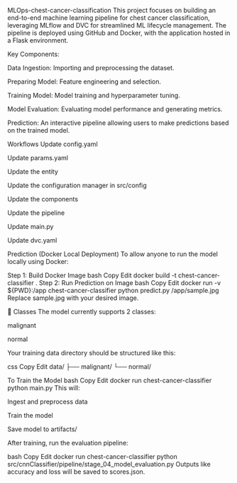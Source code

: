 MLOps-chest-cancer-classification
This project focuses on building an end-to-end machine learning pipeline for chest cancer classification, leveraging MLflow and DVC for streamlined ML lifecycle management. The pipeline is deployed using GitHub and Docker, with the application hosted in a Flask environment.

Key Components:

Data Ingestion: Importing and preprocessing the dataset.

Preparing Model: Feature engineering and selection.

Training Model: Model training and hyperparameter tuning.

Model Evaluation: Evaluating model performance and generating metrics.

Prediction: An interactive pipeline allowing users to make predictions based on the trained model.

Workflows
Update config.yaml

Update params.yaml

Update the entity

Update the configuration manager in src/config

Update the components

Update the pipeline

Update main.py

Update dvc.yaml

Prediction (Docker Local Deployment)
To allow anyone to run the model locally using Docker:

Step 1: Build Docker Image
bash
Copy
Edit
docker build -t chest-cancer-classifier .
Step 2: Run Prediction on Image
bash
Copy
Edit
docker run -v ${PWD}:/app chest-cancer-classifier python predict.py /app/sample.jpg
Replace sample.jpg with your desired image.

🧠 Classes
The model currently supports 2 classes:

malignant

normal

Your training data directory should be structured like this:

css
Copy
Edit
data/
├── malignant/
└── normal/

To Train the Model 
bash
Copy
Edit
docker run chest-cancer-classifier python main.py
This will:

Ingest and preprocess data

Train the model

Save model to artifacts/

After training, run the evaluation pipeline:

bash
Copy
Edit
docker run chest-cancer-classifier python src/cnnClassifier/pipeline/stage_04_model_evaluation.py
Outputs like accuracy and loss will be saved to scores.json.



